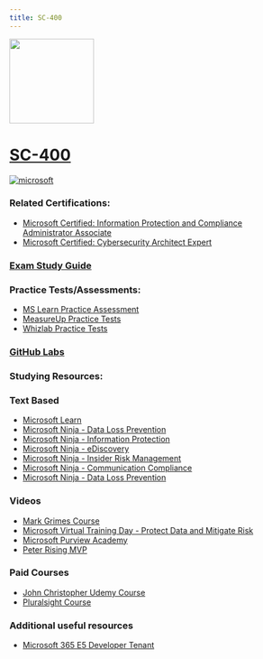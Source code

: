 ```yaml
---
title: SC-400
---
```


<img src="/sc-400.png" width="150" height="150">

# [SC-400](https://learn.microsoft.com/certifications/exams/sc-400?WT.mc_id=studentamb_165290)

<a href='https://learn.microsoft.com/en-us/certifications/browse/?type=role-based&levels=intermediate' target="_blank"><img alt='microsoft' src='https://img.shields.io/badge/associate-100000?style=for-the-badge&logo=microsoft&logoColor=white&labelColor=0078D4&color=212221'/></a> 

### Related Certifications:
- [Microsoft Certified: Information Protection and Compliance Administrator Associate](https://learn.microsoft.com/en-us/certifications/information-protection-and-compliance-administrator?WT.mc_id=studentamb_165290)
- [Microsoft Certified: Cybersecurity Architect Expert](https://learn.microsoft.com/en-us/certifications/cybersecurity-architect-expert?WT.mc_id=studentamb_165290)

### [Exam Study Guide](https://learn.microsoft.com/credentials/certifications/resources/study-guides/sc-400?WT.mc_id=studentamb_165290)

### Practice Tests/Assessments:
- [MS Learn Practice Assessment](https://learn.microsoft.com/credentials/certifications/exams/sc-400/practice/assessment?assessment-type=practice&assessmentId=79&WT.mc_id=studentamb_165290)
- [MeasureUp Practice Tests](https://www.measureup.com/microsoft-practice-test-sc-400-microsoft-information-protection-administrator.html#u44)
- [Whizlab Practice Tests](https://www.whizlabs.com/microsoft-azure-certification-sc-400/)
  
### [GitHub Labs](https://aka.ms/sc400labs)

### Studying Resources:

### Text Based
- [Microsoft Learn](https://learn.microsoft.com/certifications/exams/sc-400?WT.mc_id=studentamb_165290)
- [Microsoft Ninja - Data Loss Prevention](https://techcommunity.microsoft.com/t5/security-compliance-and-identity/the-microsoft-purview-data-loss-prevention-ninja-training-is/ba-p/3659015?WT.mc_id=studentamb_165290)
- [Microsoft Ninja - Information Protection](https://techcommunity.microsoft.com/t5/security-compliance-and-identity/the-microsoft-purview-information-protection-ninja-training-is/ba-p/2887478?WT.mc_id=studentamb_165290)
- [Microsoft Ninja - eDiscovery](https://techcommunity.microsoft.com/t5/security-compliance-and-identity/become-a-microsoft-purview-ediscovery-ninja/ba-p/2793108?WT.mc_id=studentamb_165290)
- [Microsoft Ninja - Insider Risk Management](https://techcommunity.microsoft.com/t5/security-compliance-and-identity/become-an-insider-risk-management-ninja/ba-p/3282306?WT.mc_id=studentamb_165290)
- [Microsoft Ninja - Communication Compliance](https://techcommunity.microsoft.com/t5/security-compliance-and-identity/become-a-communication-compliance-ninja/ba-p/3283283?WT.mc_id=studentamb_165290)
- [Microsoft Ninja - Data Loss Prevention](https://techcommunity.microsoft.com/t5/security-compliance-and-identity/become-a-microsoft-priva-ninja/ba-p/3876888?WT.mc_id=studentamb_165290)
### Videos
- [Mark Grimes Course](https://www.youtube.com/watch?v=al2u_pmBfzU&list=PLVY1cokqlbC4rvw4hjSdJn6RkM_30peTR)
- [Microsoft Virtual Training Day - Protect Data and Mitigate Risk](https://events.microsoft.com/en-us/allevents/?language=English&clientTimeZone=1&view=list&search=Microsoft%20Security%20Virtual%20Training%20Day:%20Protect%20Data%20and%20Mitigate%20Risk)
- [Microsoft Purview Academy](https://microsoft.github.io/PartnerResources/skilling/microsoft-security-academy/purview-academy)
- [Peter Rising MVP](https://www.youtube.com/playlist?list=PL9f-PbmksakACxw-D4ZSTav-Gl-uMBmVZ)
### Paid Courses
- [John Christopher Udemy Course](https://www.udemy.com/course/sc-400-course-microsoft-information-protection-administrator/)
- [Pluralsight Course](https://www.pluralsight.com/paths/microsoft-information-protection-administrator-sc-400)
### Additional useful resources
- [Microsoft 365 E5 Developer Tenant](https://developer.microsoft.com/en-us/microsoft-365/dev-program?WT.mc_id=studentamb_165290)

